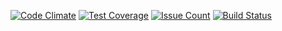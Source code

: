 [![Code Climate](https://codeclimate.com/github/CoolElvis/gt06_server/badges/gpa.svg)](https://codeclimate.com/github/CoolElvis/gt06_server)
[![Test Coverage](https://codeclimate.com/github/CoolElvis/gt06_server/badges/coverage.svg)](https://codeclimate.com/github/CoolElvis/gt06_server/coverage)
[![Issue Count](https://codeclimate.com/github/CoolElvis/gt06_server/badges/issue_count.svg)](https://codeclimate.com/github/CoolElvis/gt06_server)
[![Build Status](https://travis-ci.org/CoolElvis/gt06_server.svg?branch=master)](https://travis-ci.org/CoolElvis/gt06_server)
